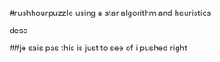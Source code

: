 #rushhourpuzzle
using a star algorithm and heuristics

desc

##je sais pas this is just to see of i pushed right

